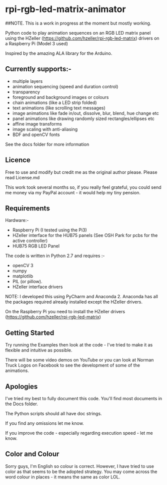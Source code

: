 # rpi-rgb-led-matrix-animator

##NOTE. This is a work in progress at the moment but mostly working.

Python code to play animation sequences on an RGB LED matrix panel using the HZeller (https://github.com/hzeller/rpi-rgb-led-matrix) drivers on a Raspberry Pi (Model 3 used)

Inspired by the amazing ALA library for the Arduino.

## Currently supports:-

- multiple layers  
- animation sequencing (speed and duration control)  
- transparency  
- foreground and background images or colours    
- chain animations (like a LED strip folded)  
- text animations (like scrolling text messages)  
- image animations like fade in/out, dissolve, blur, blend,  hue change etc    
- panel animations like drawing randomly sized rectangles/ellipses etc  
- affine image transforms  
- image scaling with anti-aliasing  
- BDF and openCV fonts 

See the docs folder for more information

## Licence

Free to use and modify but credit me as the original author please. Please read License.md
 
This work took several months so, if you really feel grateful, you could send me money via my PayPal account - it would 
help my tiny pension.

## Requirements

Hardware:-
- Raspberry Pi (I tested using the Pi3)
- HZeller interface for the HUB75 panels (See OSH Park for pcbs for the active controller)
- HUB75 RGB LED Panel
  
The code is written in Python 2.7 and requires :-
- openCV 3
- numpy 
- matplotlib
- PIL (or pillow).
- HZeller interface drivers

NOTE: I developed this using PyCharm and Anaconda 2. Anaconda has all the packages required already installed except 
the HZeller drivers.


On the Raspberry Pi you need to install the HZeller drivers (https://github.com/hzeller/rpi-rgb-led-matrix)

## Getting Started

Try running the Examples then look at the code - I've tried to make it as flexible and intuitive as possible.

There will be some video demos on YouTube or you can look at Norman Truck Logos on Facebook to see the development of
 some of the animations.

## Apologies

I've tried my best to fully document this code. You'll find most documents in the Docs folder.

The Python scripts should all have doc strings.

If you find any omissions let me know.

If you improve the code - especially regarding execution speed - let me know.

## Color and Colour

Sorry guys, I'm English so colour is correct. However, I have tried to use color as that seems to be the adopted 
strategy. You may come across the word colour in places - it means the same as color LOL.